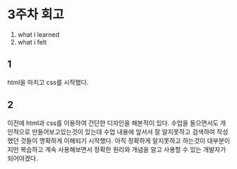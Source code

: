 <!-- 여기에 회고 내용을 작성해주세요 -->

# 3주차 회고

1. what i learned
2. what i felt

## 1

html을 마치고 css를 시작했다.

## 2

이전에 html과 css를 이용하여 간단한 디자인을 해본적이 있다.
수업을 들으면서도 개인적으로 만들어보고있는것이 있는데
수업 내용에 앞서서 잘 알지못하고 검색하여 작성했던 것들이
명확하게 이해되기 시작했다.
아직 정확하게 알지못하고 하는것이 대부분이지만
복습하고 계속 사용해보면서 정확한 원리와 개념을 알고 사용할 수 있는 개발자가 되어야겠다.
